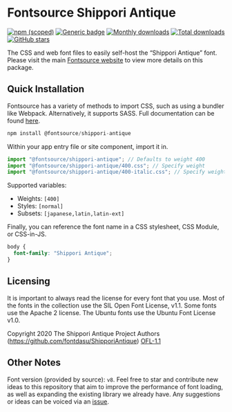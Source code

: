 # Fontsource Shippori Antique

[![npm (scoped)](https://img.shields.io/npm/v/@fontsource/shippori-antique?color=brightgreen)](https://www.npmjs.com/package/@fontsource/shippori-antique) [![Generic badge](https://img.shields.io/badge/fontsource-passing-brightgreen)](https://github.com/fontsource/fontsource) [![Monthly downloads](https://badgen.net/npm/dm/@fontsource/shippori-antique)](https://github.com/fontsource/fontsource) [![Total downloads](https://badgen.net/npm/dt/@fontsource/shippori-antique)](https://github.com/fontsource/fontsource) [![GitHub stars](https://img.shields.io/github/stars/fontsource/fontsource.svg?style=social&label=Star)](https://github.com/fontsource/fontsource/stargazers)

The CSS and web font files to easily self-host the “Shippori Antique” font. Please visit the main [Fontsource website](https://fontsource.org/fonts/shippori-antique) to view more details on this package.

## Quick Installation

Fontsource has a variety of methods to import CSS, such as using a bundler like Webpack. Alternatively, it supports SASS. Full documentation can be found [here](https://fontsource.org/docs/getting-started/introduction).

```javascript
npm install @fontsource/shippori-antique
```

Within your app entry file or site component, import it in.

```javascript
import "@fontsource/shippori-antique"; // Defaults to weight 400
import "@fontsource/shippori-antique/400.css"; // Specify weight
import "@fontsource/shippori-antique/400-italic.css"; // Specify weight and style

```

Supported variables:
- Weights: `[400]`
- Styles: `[normal]`
- Subsets: `[japanese,latin,latin-ext]`

Finally, you can reference the font name in a CSS stylesheet, CSS Module, or CSS-in-JS.

```css
body {
  font-family: "Shippori Antique";
}
```

## Licensing
It is important to always read the license for every font that you use.
Most of the fonts in the collection use the SIL Open Font License, v1.1. Some fonts use the Apache 2 license. The Ubuntu fonts use the Ubuntu Font License v1.0.

Copyright 2020 The Shippori Antique Project Authors (https://github.com/fontdasu/ShipporiAntique)
[OFL-1.1](http://scripts.sil.org/OFL)

## Other Notes
Font version (provided by source): `v8`.
Feel free to star and contribute new ideas to this repository that aim to improve the performance of font loading, as well as expanding the existing library we already have. Any suggestions or ideas can be voiced via an [issue](https://github.com/fontsource/fontsource/issues).